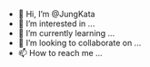 - 👋 Hi, I’m @JungKata
- 👀 I’m interested in ...
- 🌱 I’m currently learning ...
- 💞️ I’m looking to collaborate on ...
- 📫 How to reach me ...

<!---
JungKata/JungKata is a ✨ special ✨ repository because its `README.md` (this file) appears on your GitHub profile.
You can click the Preview link to take a look at your changes.
--->
